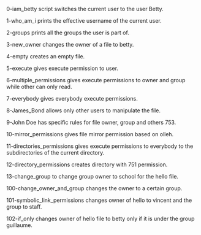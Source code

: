 0-iam_betty script switches the current user to the user Betty.

1-who_am_i prints the effective username of the current user.

2-groups prints all the groups the user is part of.

3-new_owner changes the owner of a file to betty.

4-empty creates an empty file.

5-execute gives execute permission to user.

6-multiple_permissions gives execute permissions to owner and group while other can only read.

7-everybody gives everybody execute permissions.

8-James_Bond allows only other users to manipulate the file. 

9-John Doe has specific rules for file owner, group and others 753.

10-mirror_permissions gives file mirror permission based on olleh.

11-directories_permissions gives execute permissions to everybody to the subdirectories of the current directory.

12-directory_permissions creates directory with 751 permission.

13-change_group to change group owner to school for the hello file.

100-change_owner_and_group changes the owner to a certain group.

101-symbolic_link_permissions changes owner of hello to vincent and the group to staff.

102-if_only changes owner of hello file to betty only if it is under the group guillaume.   
